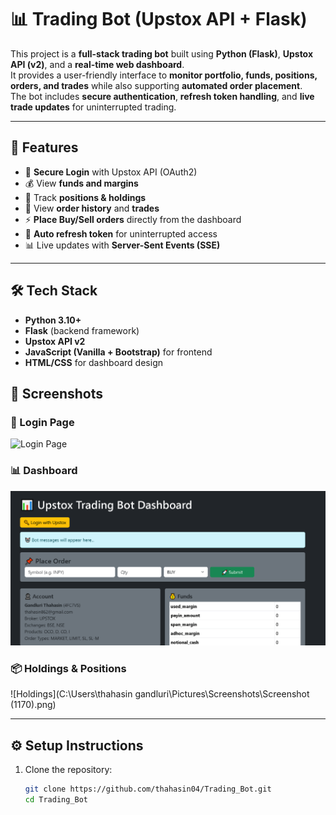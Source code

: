 # 📊 Trading Bot (Upstox API + Flask)

This project is a **full-stack trading bot** built using **Python (Flask)**, **Upstox API (v2)**, and a **real-time web dashboard**.  
It provides a user-friendly interface to **monitor portfolio, funds, positions, orders, and trades** while also supporting **automated order placement**.  
The bot includes **secure authentication**, **refresh token handling**, and **live trade updates** for uninterrupted trading.  

---

## 🚀 Features
- 🔑 **Secure Login** with Upstox API (OAuth2)
- 💰 View **funds and margins**
- 📌 Track **positions & holdings**
- 📝 View **order history** and **trades**
- ⚡ **Place Buy/Sell orders** directly from the dashboard
- 🔄 **Auto refresh token** for uninterrupted access
- 📊 Live updates with **Server-Sent Events (SSE)**

---

## 🛠️ Tech Stack
- **Python 3.10+**
- **Flask** (backend framework)
- **Upstox API v2**
- **JavaScript (Vanilla + Bootstrap)** for frontend
- **HTML/CSS** for dashboard design

## 📸 Screenshots

### 🔑 Login Page
![Login Page]()

### 📊 Dashboard
![Dashboard](dashboard.png)

### 📦 Holdings & Positions
![Holdings](C:\Users\thahasin gandluri\Pictures\Screenshots\Screenshot (1170).png)

---

## ⚙️ Setup Instructions
1. Clone the repository:
   ```bash
   git clone https://github.com/thahasin04/Trading_Bot.git
   cd Trading_Bot
